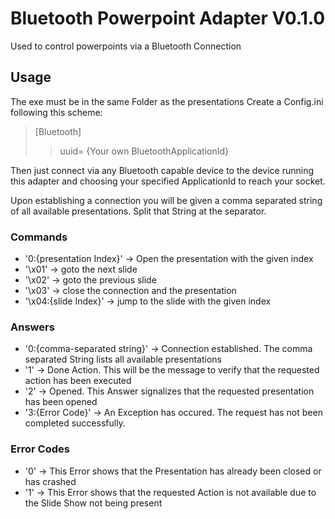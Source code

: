 # Bluetooth Powerpoint Adapter V0.1.0

Used to control powerpoints via a Bluetooth Connection

## Usage

The exe must be in the same Folder as the presentations
Create a Config.ini following this scheme:
> [Bluetooth]
>> uuid= {Your own BluetoothApplicationId}

Then just connect via any Bluetooth capable device to the device running this adapter
and choosing your specified ApplicationId to reach your socket.

Upon establishing a connection you will be given a comma separated string of all available
presentations. Split that String at the separator.

### Commands
- '0:{presentation Index}' -> Open the presentation with the given index
- '\x01' -> goto the next slide
- '\x02' -> goto the previous slide
- '\x03' -> close the connection and the presentation
- '\x04:{slide Index}' -> jump to the slide with the given index 
### Answers
- '0:{comma-separated string}' -> Connection established. The comma separated String lists all available presentations
- '1' -> Done Action. This will be the message to verify that the requested action has been executed
- '2' -> Opened. This Answer signalizes that the requested presentation has been opened
- '3:{Error Code}' -> An Exception has occured. The request has not been completed successfully.
### Error Codes
- '0' -> This Error shows that the Presentation has already been closed or has crashed
- '1' -> This Error shows that the requested Action is not available due to the Slide Show not being present
